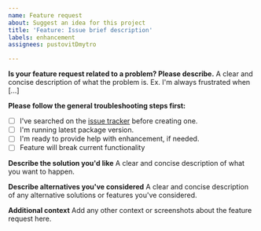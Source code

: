 ```yaml
---
name: Feature request
about: Suggest an idea for this project
title: 'Feature: Issue brief description'
labels: enhancement
assignees: pustovitDmytro

---
```


**Is your feature request related to a problem? Please describe.**
A clear and concise description of what the problem is. 
Ex. I'm always frustrated when [...]

**Please follow the general troubleshooting steps first:**
- [ ] I've searched on the [issue tracker](../) before creating one.
- [ ] I'm running latest package version.
- [ ] I'm ready to provide help with enhancement, if needed.
- [ ] Feature will break current functionality

**Describe the solution you'd like**
A clear and concise description of what you want to happen.

**Describe alternatives you've considered**
A clear and concise description of any alternative solutions or features you've considered.

**Additional context**
Add any other context or screenshots about the feature request here.
